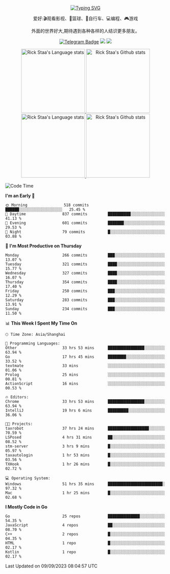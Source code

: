 <div align="center"> 

[![Typing SVG](https://readme-typing-svg.herokuapp.com?size=25&duration=2500&color=eeeeee&vCenter=true&width=200&height=40&lines=Hi+there+%F0%9F%91%8B%F0%9F%8F%BB;I'm+DanBai)](https://git.io/typing-svg)

爱好:🎬观看影视、🏀篮球、🚴自行车、💻编程、🎮游戏

外面的世界好大,期待遇到各种各样的人结识更多朋友。

[![Telegram Badge](https://img.shields.io/badge/-Telegram-blue?style=flat&logo=Telegram&logoColor=white)](https://t.me/danbai9420) 
[![](https://img.shields.io/badge/-Blog-brightgreen?style=flat&logo=Blogger&logoColor=white)](https://p00q.cn)
[![](https://img.shields.io/badge/-Email-red?style=flat&logo=Mail.Ru&logoColor=white)](mailto:danbai@88.com)
</div>

<!-- Light Mode -->
<div align="center"> 
<a href="https://github.com/anuraghazra/github-readme-stats#gh-light-mode-only">
<img height=200 src="https://github-readme-stats.vercel.app/api/top-langs/?username=danbai225&layout=compact&langs_count=10&hide_border=1&role=OWNER,COLLABORATOR#gh-light-mode-only" alt="Rick Staa's Language stats" />
</a>
<a href="https://github.com/anuraghazra/github-readme-stats#gh-light-mode-only">
<img height=200 src="https://github-readme-stats.vercel.app/api?username=danbai225&show_icons=true&count_private=true&line_height=28&hide_border=1&include_all_commits=true&card_width=450&role=OWNER,COLLABORATOR&exclude_repo=github-readme-stats#gh-light-mode-only" alt="Rick Staa's Github stats" />
</a>
</div>

<!-- Dark Mode -->
<div align="center"> 
<a href="https://github.com/anuraghazra/github-readme-stats#gh-dark-mode-only">
<img height=200 src="https://github-readme-stats.vercel.app/api/top-langs/?username=danbai225&layout=compact&langs_count=10&hide_border=1&role=OWNER,COLLABORATOR&theme=github_dark#gh-dark-mode-only" alt="Rick Staa's Language stats" />
</a>
<a href="https://github.com/anuraghazra/github-readme-stats#gh-dark-mode-only">
<img height=200 src="https://github-readme-stats.vercel.app/api?username=danbai225&show_icons=true&count_private=true&line_height=28&hide_border=1&include_all_commits=true&card_width=450&role=OWNER,COLLABORATOR&exclude_repo=github-readme-stats&theme=github_dark#gh-dark-mode-only" alt="Rick Staa's Github stats" />
</a>
</div>

<!--START_SECTION:waka-->
![Code Time](http://img.shields.io/badge/Code%20Time-1%2C068%20hrs%2020%20mins-blue)

**I'm an Early 🐤** 

```text
🌞 Morning                518 commits         ██████░░░░░░░░░░░░░░░░░░░   25.45 % 
🌆 Daytime                837 commits         ██████████░░░░░░░░░░░░░░░   41.13 % 
🌃 Evening                601 commits         ███████░░░░░░░░░░░░░░░░░░   29.53 % 
🌙 Night                  79 commits          █░░░░░░░░░░░░░░░░░░░░░░░░   03.88 % 
```
📅 **I'm Most Productive on Thursday** 

```text
Monday                   266 commits         ███░░░░░░░░░░░░░░░░░░░░░░   13.07 % 
Tuesday                  321 commits         ████░░░░░░░░░░░░░░░░░░░░░   15.77 % 
Wednesday                327 commits         ████░░░░░░░░░░░░░░░░░░░░░   16.07 % 
Thursday                 354 commits         ████░░░░░░░░░░░░░░░░░░░░░   17.40 % 
Friday                   250 commits         ███░░░░░░░░░░░░░░░░░░░░░░   12.29 % 
Saturday                 283 commits         ███░░░░░░░░░░░░░░░░░░░░░░   13.91 % 
Sunday                   234 commits         ███░░░░░░░░░░░░░░░░░░░░░░   11.50 % 
```


📊 **This Week I Spent My Time On** 

```text
🕑︎ Time Zone: Asia/Shanghai

💬 Programming Languages: 
Other                    33 hrs 53 mins      ████████████████░░░░░░░░░   63.94 % 
Go                       17 hrs 45 mins      ████████░░░░░░░░░░░░░░░░░   33.52 % 
textmate                 33 mins             ░░░░░░░░░░░░░░░░░░░░░░░░░   01.06 % 
Prolog                   25 mins             ░░░░░░░░░░░░░░░░░░░░░░░░░   00.81 % 
ActionScript             16 mins             ░░░░░░░░░░░░░░░░░░░░░░░░░   00.53 % 

🔥 Editors: 
Chrome                   33 hrs 53 mins      ████████████████░░░░░░░░░   63.94 % 
IntelliJ                 19 hrs 6 mins       █████████░░░░░░░░░░░░░░░░   36.06 % 

🐱‍💻 Projects: 
taxrobot                 37 hrs 24 mins      ██████████████████░░░░░░░   70.59 % 
LSPosed                  4 hrs 31 mins       ██░░░░░░░░░░░░░░░░░░░░░░░   08.52 % 
stm-server               3 hrs 9 mins        █░░░░░░░░░░░░░░░░░░░░░░░░   05.97 % 
taxautologin             1 hr 53 mins        █░░░░░░░░░░░░░░░░░░░░░░░░   03.56 % 
TXHook                   1 hr 26 mins        █░░░░░░░░░░░░░░░░░░░░░░░░   02.72 % 

💻 Operating System: 
Windows                  51 hrs 35 mins      ████████████████████████░   97.32 % 
Mac                      1 hr 25 mins        █░░░░░░░░░░░░░░░░░░░░░░░░   02.68 % 
```

**I Mostly Code in Go** 

```text
Go                       25 repos            ██████████████░░░░░░░░░░░   54.35 % 
JavaScript               4 repos             ██░░░░░░░░░░░░░░░░░░░░░░░   08.70 % 
C++                      2 repos             █░░░░░░░░░░░░░░░░░░░░░░░░   04.35 % 
HTML                     1 repo              █░░░░░░░░░░░░░░░░░░░░░░░░   02.17 % 
Kotlin                   1 repo              █░░░░░░░░░░░░░░░░░░░░░░░░   02.17 % 
```




 Last Updated on 09/09/2023 08:04:57 UTC
<!--END_SECTION:waka-->
